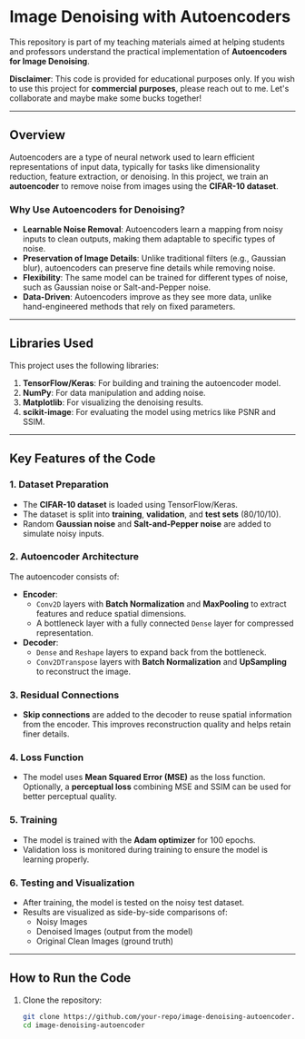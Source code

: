# Image Denoising with Autoencoders

This repository is part of my teaching materials aimed at helping students and professors understand the practical implementation of **Autoencoders for Image Denoising**.

**Disclaimer**: This code is provided for educational purposes only. If you wish to use this project for **commercial purposes**, please reach out to me. Let's collaborate and maybe make some bucks together!

---

## Overview

Autoencoders are a type of neural network used to learn efficient representations of input data, typically for tasks like dimensionality reduction, feature extraction, or denoising. In this project, we train an **autoencoder** to remove noise from images using the **CIFAR-10 dataset**.

### Why Use Autoencoders for Denoising?
- **Learnable Noise Removal**: Autoencoders learn a mapping from noisy inputs to clean outputs, making them adaptable to specific types of noise.
- **Preservation of Image Details**: Unlike traditional filters (e.g., Gaussian blur), autoencoders can preserve fine details while removing noise.
- **Flexibility**: The same model can be trained for different types of noise, such as Gaussian noise or Salt-and-Pepper noise.
- **Data-Driven**: Autoencoders improve as they see more data, unlike hand-engineered methods that rely on fixed parameters.

---

## Libraries Used

This project uses the following libraries:
1. **TensorFlow/Keras**: For building and training the autoencoder model.
2. **NumPy**: For data manipulation and adding noise.
3. **Matplotlib**: For visualizing the denoising results.
4. **scikit-image**: For evaluating the model using metrics like PSNR and SSIM.

---

## Key Features of the Code

### 1. Dataset Preparation
- The **CIFAR-10 dataset** is loaded using TensorFlow/Keras.
- The dataset is split into **training**, **validation**, and **test sets** (80/10/10).
- Random **Gaussian noise** and **Salt-and-Pepper noise** are added to simulate noisy inputs.

### 2. Autoencoder Architecture
The autoencoder consists of:
- **Encoder**:
  - `Conv2D` layers with **Batch Normalization** and **MaxPooling** to extract features and reduce spatial dimensions.
  - A bottleneck layer with a fully connected `Dense` layer for compressed representation.
- **Decoder**:
  - `Dense` and `Reshape` layers to expand back from the bottleneck.
  - `Conv2DTranspose` layers with **Batch Normalization** and **UpSampling** to reconstruct the image.

### 3. Residual Connections
- **Skip connections** are added to the decoder to reuse spatial information from the encoder. This improves reconstruction quality and helps retain finer details.

### 4. Loss Function
- The model uses **Mean Squared Error (MSE)** as the loss function. Optionally, a **perceptual loss** combining MSE and SSIM can be used for better perceptual quality.

### 5. Training
- The model is trained with the **Adam optimizer** for 100 epochs.
- Validation loss is monitored during training to ensure the model is learning properly.

### 6. Testing and Visualization
- After training, the model is tested on the noisy test dataset.
- Results are visualized as side-by-side comparisons of:
  - Noisy Images
  - Denoised Images (output from the model)
  - Original Clean Images (ground truth)

---

## How to Run the Code

1. Clone the repository:
   ```bash
   git clone https://github.com/your-repo/image-denoising-autoencoder.git
   cd image-denoising-autoencoder
